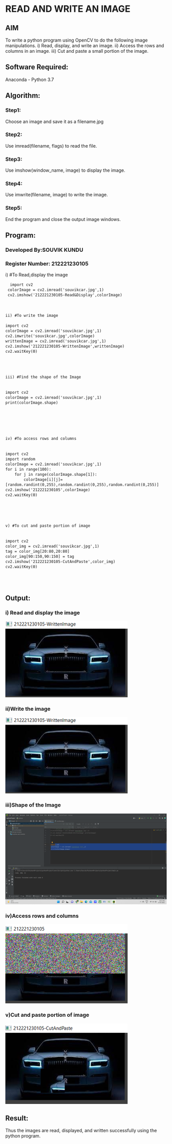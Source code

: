 # READ AND WRITE AN IMAGE
## AIM
To write a python program using OpenCV to do the following image manipulations.
i) Read, display, and write an image.
ii) Access the rows and columns in an image.
iii) Cut and paste a small portion of the image.

## Software Required:
Anaconda - Python 3.7
## Algorithm:
### Step1:
Choose an image and save it as a filename.jpg
### Step2:
Use imread(filename, flags) to read the file.
### Step3:
Use imshow(window_name, image) to display the image.
### Step4:
Use imwrite(filename, image) to write the image.
### Step5:
End the program and close the output image windows.
## Program:
### Developed By:SOUVIK KUNDU
### Register Number: 212221230105
i) #To Read,display the image
```
  import cv2
 colorImage = cv2.imread('souvikcar.jpg',1)
 cv2.imshow('212221230105-Read&Display',colorImage)



ii) #To write the image

import cv2
colorImage = cv2.imread('souvikcar.jpg',1)
cv2.imwrite('souvikcar.jpg',colorImage)
writtenImage = cv2.imread('souvikcar.jpg',1)
cv2.imshow('212221230105-WrittenImage',writtenImage)
cv2.waitKey(0)




iii) #Find the shape of the Image


import cv2
colorImage = cv2.imread('souvikcar.jpg',1)
print(colorImage.shape)






iv) #To access rows and columns


import cv2
import random
colorImage = cv2.imread('souvikcar.jpg',1)
for i in range(100):
    for j in range(colorImage.shape[1]):
        colorImage[i][j]=[random.randint(0,255),random.randint(0,255),random.randint(0,255)]
cv2.imshow('212221230105',colorImage)
cv2.waitKey(0)





v) #To cut and paste portion of image


import cv2
color_img = cv2.imread('souvikcar.jpg',1)
tag = color_img[20:80,20:80]
color_img[90:150,90:150] = tag
cv2.imshow('212221230105-CutAndPaste',color_img)
cv2.waitKey(0)




```

## Output:

### i) Read and display the image

![](display.png)

### ii)Write the image

![](display.png)

### iii)Shape of the Image

![](shape.png)

### iv)Access rows and columns

![](dfse.png)


### v)Cut and paste portion of image

![](pu.png)


## Result:
Thus the images are read, displayed, and written successfully using the python program.


